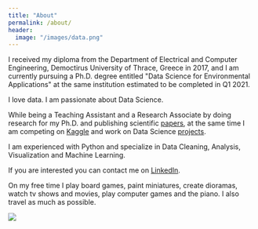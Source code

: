 ```yaml
---
title: "About"
permalink: /about/
header:
  image: "/images/data.png"
---
```


I received my diploma from the Department of Electrical and Computer Engineering, Democtirus University of Thrace, Greece in 2017, and I am currently pursuing a Ph.D. degree entitled "Data Science for Environmental Applications" at the same institution estimated to be completed in Q1 2021.

I love data. I am passionate about Data Science.

While being a Teaching Assistant and a Research Associate by doing research for my Ph.D. and publishing scientific [papers](https://scholar.google.com/citations?user=eDbjFQMAAAAJ&hl=en&oi=ao),
at the same time I am competing on [Kaggle](https://www.kaggle.com/deffro) and work on Data Science [projects](https://deffro.github.io/projects/).

I am experienced with Python and specialize in Data Cleaning, Analysis, Visualization and Machine Learning.

If you are interested you can contact me on [LinkedIn](https://www.linkedin.com/in/dimitrios-effrosynidis/).

On my free time I play board games, paint miniatures, create dioramas, watch tv shows and movies, play computer games and the piano. I also travel as much as possible.

<img src="https://deffro.github.io/images/presenting.jpg">
